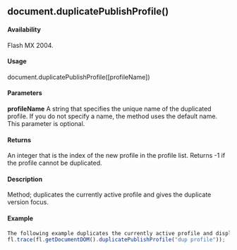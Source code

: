 ## document.duplicatePublishProfile()

#### Availability

Flash MX 2004.

#### Usage

document.duplicatePublishProfile(\[profileName\])

#### Parameters

**profileName** A string that specifies the unique name of the duplicated profile. If you do not specify a name, the method uses the default name. This parameter is optional.

#### Returns

An integer that is the index of the new profile in the profile list. Returns -1 if the profile cannot be duplicated.

#### Description

Method; duplicates the currently active profile and gives the duplicate version focus.

#### Example

```javascript
The following example duplicates the currently active profile and displays the index of the new profile in the Output panel:
fl.trace(fl.getDocumentDOM().duplicatePublishProfile("dup profile"));

```